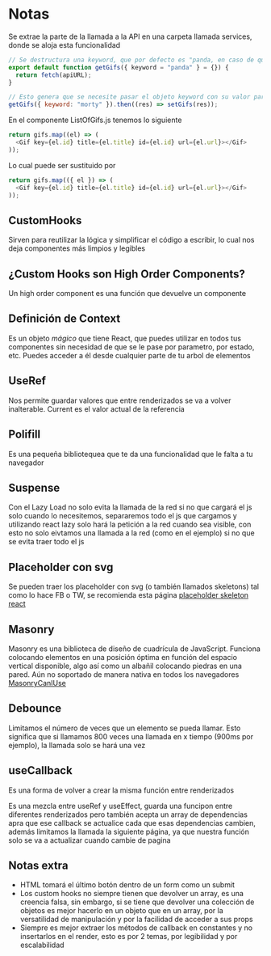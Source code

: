 # Notas

Se extrae la parte de la llamada a la API en una carpeta llamada services, donde se aloja esta funcionalidad

```js
// Se destructura una keyword, que por defecto es "panda, en caso de que no se proporcione esta keyowrd se pasa un objeto vacío
export default function getGifs({ keyword = "panda" } = {}) {
  return fetch(apiURL);
}
```

```js
// Esto genera que se necesite pasar el objeto keyword con su valor para poder generar ese dinamismo en nuestros gifs
getGifs({ keyword: "morty" }).then((res) => setGifs(res));
```

En el componente ListOfGifs.js tenemos lo siguiente

```js
return gifs.map((el) => (
  <Gif key={el.id} title={el.title} id={el.id} url={el.url}></Gif>
));
```

Lo cual puede ser sustituido por

```js
return gifs.map(({ el }) => (
  <Gif key={el.id} title={el.title} id={el.id} url={el.url}></Gif>
));
```

## CustomHooks

Sirven para reutilizar la lógica y simplificar el código a escribir, lo cual nos deja componentes más limpios y legibles

## ¿Custom Hooks son High Order Components?

Un high order component es una función que devuelve un componente

## Definición de Context

Es un objeto _mágico_ que tiene React, que puedes utilizar en todos tus componentes sin necesidad de que se le pase por parametro, por estado, etc. Puedes acceder a él desde cualquier parte de tu arbol de elementos

## UseRef

Nos permite guardar valores que entre renderizados se va a volver inalterable.
Current es el valor actual de la referencia

## Polifill

Es una pequeña bibliotequea que te da una funcionalidad que le falta a tu navegador

## Suspense

Con el Lazy Load no solo evita la llamada de la red si no que cargará el js solo cuando lo necesitemos, separaremos todo el js que cargamos y utilizando react lazy solo hará la petición a la red cuando sea visible, con esto no solo eivtamos una llamada a la red (como en el ejemplo) si no que se evita traer todo el js

## Placeholder con svg

Se pueden traer los placeholder con svg (o también llamados skeletons) tal como lo hace FB o TW, se recomienda esta página
[placeholder skeleton react](https://skeletonreact.com/)

## Masonry

Masonry es una biblioteca de diseño de cuadrícula de JavaScript. Funciona colocando elementos en una posición óptima en función del espacio vertical disponible, algo así como un albañil colocando piedras en una pared.
Aún no soportado de manera nativa en todos los navegadores
[MasonryCanIUse](https://caniuse.com/?search=masonry)

## Debounce

Limitamos el número de veces que un elemento se pueda llamar.
Esto significa que si llamamos 800 veces una llamada en x tiempo (900ms por ejemplo), la llamada solo se hará una vez

## useCallback

Es una forma de volver a crear la misma función entre renderizados

Es una mezcla entre useRef y useEffect, guarda una funcipon entre diferentes renderizados pero también acepta un array de dependencias apra que ese callback se actualice cada que esas dependencias cambien, además limitamos la llamada la siguiente página, ya que nuestra función solo se va a actualizar cuando cambie de pagina

## Notas extra

- HTML tomará el último botón dentro de un form como un submit
- Los custom hooks no siempre tienen que devolver un array, es una creencia falsa, sin embargo, si se tiene que devolver una colección de objetos es mejor hacerlo en un objeto que en un array, por la versatilidad de manipulación y por la facilidad de acceder a sus props
- Siempre es mejor extraer los métodos de callback en constantes y no insertarlos en el render, esto es por 2 temas, por legibilidad y por escalabilidad
